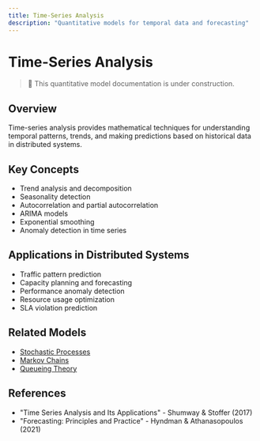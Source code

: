 ```yaml
---
title: Time-Series Analysis
description: "Quantitative models for temporal data and forecasting"
---
```


# Time-Series Analysis

> 🚧 This quantitative model documentation is under construction.

## Overview
Time-series analysis provides mathematical techniques for understanding temporal patterns, trends, and making predictions based on historical data in distributed systems.

## Key Concepts
- Trend analysis and decomposition
- Seasonality detection
- Autocorrelation and partial autocorrelation
- ARIMA models
- Exponential smoothing
- Anomaly detection in time series

## Applications in Distributed Systems
- Traffic pattern prediction
- Capacity planning and forecasting
- Performance anomaly detection
- Resource usage optimization
- SLA violation prediction

## Related Models
- [Stochastic Processes](stochastic-processes.md)
- [Markov Chains](markov-chains.md)
- [Queueing Theory](queueing-models.md)

## References
- "Time Series Analysis and Its Applications" - Shumway & Stoffer (2017)
- "Forecasting: Principles and Practice" - Hyndman & Athanasopoulos (2021)
